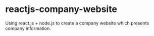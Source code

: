 # reactjs-company-website
Using react.js + node.js to create a company website which presents company information.
